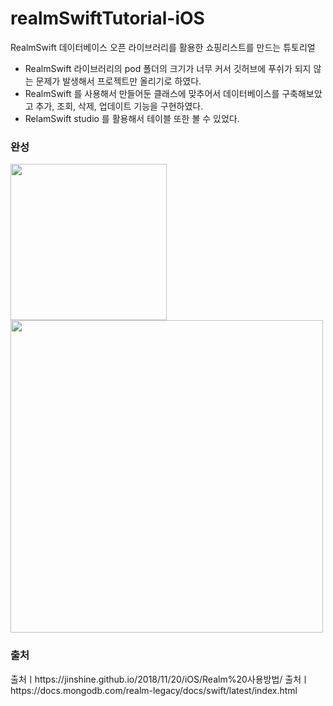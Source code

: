 # realmSwiftTutorial-iOS
RealmSwift 데이터베이스 오픈 라이브러리를 활용한 쇼핑리스트를 만드는 튜토리얼

- RealmSwift 라이브러리의 pod 폴더의 크기가 너무 커서 깃허브에 푸쉬가 되지 않는 문제가 발생해서 프로젝트만 올리기로 하였다.
- RealmSwift 를 사용해서 만들어둔 클래스에 맞추어서 데이터베이스를 구축해보았고 추가, 조회, 삭제, 업데이트 기능을 구현하였다.
- RelamSwift studio 를 활용해서 테이블 또한 볼 수 있었다.

### 완성
<img src ="https://user-images.githubusercontent.com/69136340/109425245-ba6f3f00-7a2a-11eb-868c-bdf681d38740.png" width ="250">
<img src ="https://user-images.githubusercontent.com/69136340/109425229-a9bec900-7a2a-11eb-9f6a-529efd423f04.png" width="500">

### 출처
출처ㅣhttps://jinshine.github.io/2018/11/20/iOS/Realm%20사용방법/
출처ㅣhttps://docs.mongodb.com/realm-legacy/docs/swift/latest/index.html
